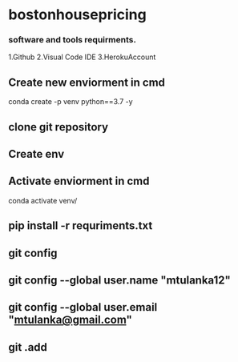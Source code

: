 # bostonhousepricing

### software and tools requirments.

1.Github
2.Visual Code IDE
3.HerokuAccount

## Create new enviorment in cmd

conda create -p venv python==3.7 -y


## clone git repository

## Create env

## Activate enviorment in cmd

conda activate venv/

## pip install -r requriments.txt

## git config

## git config --global user.name "mtulanka12"

## git config --global user.email "mtulanka@gmail.com"

## git .add